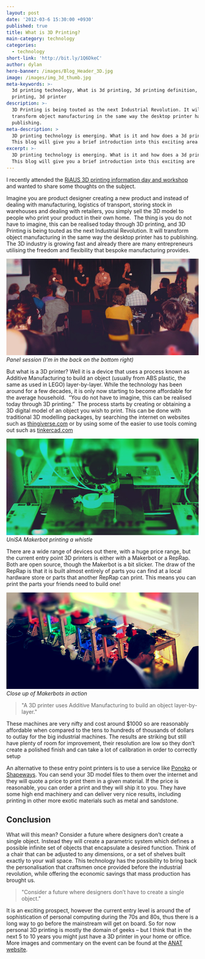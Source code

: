 ```yaml
---
layout: post
date: '2012-03-6 15:30:00 +0930'
published: true
title: What is 3D Printing?
main-category: technology
categories:
  - technology
short-link: 'http://bit.ly/1Q6DkeC'
author: dylan
hero-banner: /images/Blog_Header_3D.jpg
image: /images/img_3d_thumb.jpg
meta-keywords: >-
  3d printing technology, What is 3d printing, 3d printing definition, 3d
  printing, 3d printer
description: >-
  3D Printing is being touted as the next Industrial Revolution. It will
  transform object manufacturing in the same way the desktop printer has to
  publishing.
meta-description: >
  3D printing technology is emerging. What is it and how does a 3d printer work?
  This blog will give you a brief introduction into this exciting area.
excerpt: >-
  3D printing technology is emerging. What is it and how does a 3d printer work?
  This blog will give you a brief introduction into this exciting are
---
```


I recently attended the [RiAUS 3D printing information day and workshop](http://riaus.org.au/programs-and-events/3d-printing-the-next-industrial-revolution/) and wanted to share some thoughts on the subject.

Imagine you are product designer creating a new product and instead of dealing with manufacturing, logistics of transport, storing stock in warehouses and dealing with retailers, you simply sell the 3D model to people who print your product in their own home.
​
The thing is you do not have to imagine, this can be realised today through 3D printing, and 3D Printing is being touted as the next Industrial Revolution. It will transform object manufacturing in the same way the desktop printer has to publishing. The 3D industry is growing fast and already there are many entrepreneurs utilising the freedom and flexibility that bespoke manufacturing provides.

![](/images/img_3d_1.jpg)
*Panel session (I'm in the back on the bottom right)*

But what is a 3D printer? Well it is a device that uses a process known as Additive Manufacturing to build an object (usually from ABS plastic, the same as used in LEGO) layer-by-layer. While the technology has been around for a few decades, it is only now starting to become affordable for the average household.
​
“You do not have to imagine, this can be realised today through 3D printing.”
​
The process starts by creating or obtaining a 3D digital model of an object you wish to print. This can be done with traditional 3D modelling packages, by searching the internet on websites such as [thingiverse.com](http://thingiverse.com) or by using some of the easier to use tools coming out such as [tinkercad.com](http://tinkercad.com)

![](/images/img_3d_2.jpg)
*UniSA Makerbot printing a whistle*

There are a wide range of devices out there, with a huge price range, but the current entry point 3D printers is either with a Makerbot or a RepRap. Both are open source, though the Makerbot is a bit slicker. The draw of the RepRap is that it is built almost entirely of parts you can find at a local hardware store or parts that another RepRap can print. This means you can print the parts your friends need to build one!

![](/images/img_3d_3.jpg)
*Close up of Makerbots in action*

> "A 3D printer uses Additive Manufacturing to build an object layer-by-layer."

These machines are very nifty and cost around $1000 so are reasonably affordable when compared to the tens to hundreds of thousands of dollars to outlay for the big industrial machines. The results are striking but still have plenty of room for improvement, their resolution are low so they don’t create a polished finish and can take a lot of calibration in order to correctly setup

An alternative to these entry point printers is to use a service like [Ponoko](http://www.ponoko.com/) or [Shapeways](http://www.shapeways.com/). You can send your 3D model files to them over the internet and they will quote a price to print them in a given material. If the price is reasonable, you can order a print and they will ship it to you. They have some high end machinery and can deliver very nice results, including printing in other more exotic materials such as metal and sandstone.

Conclusion
----------
What will this mean? Consider a future where designers don’t create a single object. Instead they will create a parametric system which defines a possible infinite set of objects that encapsulate a desired function. Think of a chair that can be adjusted to any dimensions, or a set of shelves built exactly to your wall space. This technology has the possibility to bring back the personalisation that craftsmen once provided before the industrial revolution, while offering the economic savings that mass production has brought us.

> "Consider a future where designers don’t have to create a single object."

It is an exciting prospect, however the current entry level is around the of sophistication of personal computing during the 70s and 80s, thus there is a long way to go before the mainstream will get on board. So for now personal 3D printing is mostly the domain of geeks – but I think that in the next 5 to 10 years you might just have a 3D printer in your home or office.
​
More images and commentary on the event can be found at the [ANAT website](http://makerblog.anat.org.au/2012/02/3d-printing-forum-riaus-20th-feb-2012-photos/).
